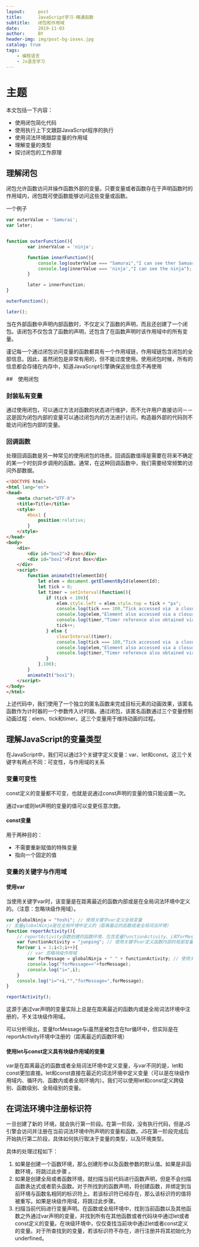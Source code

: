 ```yaml
---
layout:     post
title:      JavaScript学习-精通函数
subtitle:   闭包和作用域
date:       2019-11-03
author:     BY
header-img: img/post-bg-ioses.jpg
catalog: true
tags:
    - 编程语言
    - Js语言学习
---
```


# 主题

本文包括一下内容：

* 使用闭包简化代码
* 使用执行上下文跟踪JavaScript程序的执行
* 使用词法环境跟踪变量的作用域
* 理解变量的类型
* 探讨闭包的工作原理

## 理解闭包

闭包允许函数访问并操作函数外部的变量。只要变量或者函数存在于声明函数时的作用域内，闭包既可使函数能够访问这些变量或函数。

一个例子

```JavaScript
var outerValue = 'Samurai';
var later;


function outerFunction(){
        var innerValue = 'ninja';

        function innerFunction(){
            console.log(outerValue === "Samurai","I can see ther Samuari");
            console.log(innerValue === 'ninja',"I can see the ninja");
        }

        later = innerFunction;
}

outerFunction();

later();

```

当在外部函数中声明内部函数时，不仅定义了函数的声明，而且还创建了一个闭包。该闭包不仅包含了函数的声明，还包含了在函数声明时该作用域中的所有变量。

谨记每一个通过闭包访问变量的函数都具有一个作用域链，作用域链包含闭包的全部信息。因此，虽然闭包是非常有用的，但不能过度使用。使用闭包时候，所有的信息都会存储在内存中，知道JavaScript引擎确保这些信息不再使用

##　使用闭包

### 封装私有变量

通过使用闭包，可以通过方法对函数的状态进行维护，而不允许用户直接访问－－这是因为闭包内部的变量可以通过闭包内的方法进行访问，构造器外部的代码则不能访问闭包内部的变量。

### 回调函数

处理回调函数是另一种常见的使用闭包的场景。回调函数值得是需要在将来不确定的某一个时刻异步调用的函数。通常，在这种回调函数中，我们需要经常频繁的访问外部数据。

```html
<!DOCTYPE html>
<html lang="en">
<head>
    <meta charset="UTF-8">
    <title>Title</title>
    <style>
        #box1 {
            position:relative;
        }
    </style>
</head>
<body>
    <div>
        <div id="box2">2 Box</div>
        <div id="box1">First Box</div>
    </div>
    <script>
        function animateIt(elementId){
            let elem = document.getElementById(elementId);
            let tick = 0;
            let timer = setInterval(function(){
               if (tick < 100){
                   elem.style.left = elem.style.top = tick + "px";
                   console.log(tick === 100,"Tick accessed via  a closure.");
                   console.log(elem,"Element also accessed via a closure");
                   console.log(timer,"Timer reference also obtained via a closure");
                   tick++;
               } else {
                   clearInterval(timer);
                   console.log(tick === 100,"Tick accessed via  a closure.");
                   console.log(elem,"Element also accessed via a closure");
                   console.log(timer,"Timer reference also obtained via a closure");
               }
            },100);
        }
        animateIt("box1");
    </script>
</body>
</html>
```

上述代码中，我们使用了一个独立的匿名函数来完成目标元素的动画效果，该匿名函数作为计时器的一个参数传入计时器。通过闭包，该匿名函数通过三个变量控制动画过程：elem、tick和timer。这三个变量用于维持动画的过程。

## 理解JavaScript的变量类型

在JavaScript中，我们可以通过3个关键字定义变量：var、let和const。这三个关键字有两点不同：可变性，与作用域的关系

### 变量可变性

const定义的变量都不可变，也就是说通过const声明的变量的值只能设置一次。

通过var或则let声明的变量的值可以变更任意次数。

#### const变量

用于两种目的：

* 不需要重新赋值的特殊变量
* 指向一个固定的值

### 变量的关键字与作用域

#### 使用var

当使用关键字var时，该变量是在距离最近的函数内部或是在全局词法环境中定义的。（注意：忽略块级作用域）。


``` JavaScript
var globalNinja = "Yoshi"; // 使用关键字var定义全局变量
// 变量globalNinja是在全局环境中定义的（距离最近的函数或者全局词法环境）
function reportActivity(){
    // reportActivity函数创建的函数环境，包含变量functionActivity、i和forMessage，这三个变量均通过关键字var定义的，与他们距离最近的是reportActivity函数
    var functionActivity = "junping"; // 使用关键字var定义函数内部的局部变量
    for(var i = 1;i<3;i++){
        // var 忽略块级作用域
        var forMessage = globalNinja + " " + functionActivity; // 使用关键字var在for循环中定义两个变量
        console.log("forMessage=>"+forMessage);
        console.log("i=",i);
    }
    console.log("i="+i,"","forMessage=",forMessage);
}

reportActivity();
```

这源于通过var声明的变量实际上总是在距离最近的函数内或是全局词法环境中注册的，不关注块级作用域。

可以分析得出，变量forMessage与i虽然是被包含在for循环中，但实际是在reportActivity环境中注册的（距离最近的函数环境）

#### 使用let与const定义具有块级作用域的变量

var是在距离最近的函数或者全局词法环境中定义变量，与var不同的是，let和const更加直接。let和const直接在最近的词法环境中定义变量（可以是在块级作用域内、循环内、函数内或者全局环境内）。我们可以使用let和const定义跨级别、函数级别、全局级别的变量。


## 在词法环境中注册标识符

一旦创建了新的 环境，就会执行第一阶段。在第一阶段，没有执行代码，但是JS引擎会访问并注册在当前词法环境中所声明的变量和函数。JS在第一阶段完成后开始执行第二阶段，具体如何执行取决于变量的类型，以及环境类型。

具体的处理过程如下：
1. 如果是创建一个函数环境，那么创建形参以及函数参数的默认值。如果是非函数环境，将跳过此步骤 。
2. 如果是创建全局或者函数环境，就扫描当前代码进行函数声明，但是不会扫描函数表达式或者箭头函数。对于所找到的函数声明，将创建函数，并绑定到当前环境与函数名相同的标识符上。若该标识符已经存在，那么该标识符的值将被重写。如果是块级作用域，将跳过此步骤。
3. 扫描当前代码进行变量声明。在函数或全局环境中，找到当前函数以及其他函数之外通过var声明的变量，并找到所有在其他函数或者代码块中通过let或者const定义的变量。在块级环境中，仅仅查找当前块中通过let或者const定义的变量。对于所查找到的变量，若该标识符不存在，进行注册并将其初始化为underfined。